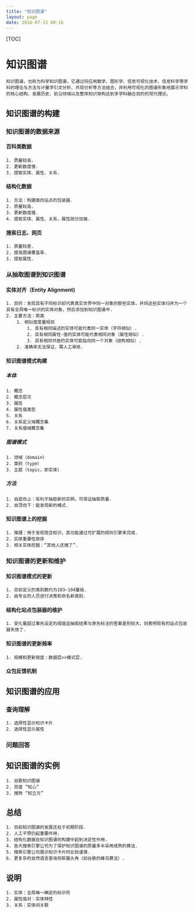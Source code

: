 ```yaml
---
title: "知识图谱"
layout: page
date: 2016-07-15 00:16
---
```


[TOC]

# 知识图谱 #

	知识图谱，也称为科学知识图谱，它通过将应用数学、图形学、信息可视化技术、信息科学等学科的理论与方法与计量学引文分析、共现分析等方法结合，并利用可视化的图谱形象地展示学科的核心结构、发展历史、前沿领域以及整体知识架构达到多学科融合目的的现代理论。

## 知识图谱的构建 ##

### 知识图谱的数据来源 ###

#### 百科类数据 ####
	1. 质量较高.
    2. 更新数度慢.
    3. 提取实体、属性、关系.

#### 结构化数据 ####
    1. 方法：构建面向站点的包装器.
    2. 质量较高.
    3. 更新数度慢.
    4. 提取实体、属性、关系，属性部分加强.

#### 搜索日志、网页 ####
	1. 质量较差.
    2. 提高图谱覆盖率.
    3. 提取属性.

### 从抽取图谱到知识图谱 ###

#### 实体对齐（Entity Alignment) ####
    1. 目的：发现具有不同标识却代表真实世界中同一对象的那些实体，并将这些实体归并为一个具有全局唯一标识的实体对象，然后添加到知识图谱中.
    2. 主要方法：聚类
        1. 相似度度量规则
            1. 具有相同描述的实体可能代表同一实体（字符相似）.
            2. 具有相同属性-值的实体可能代表相同对象（属性相似）.
            3. 具有相同邻居的实体可能指向同一个对象（结构相似）.
        2. 准确率无法保证，需人工审核.

#### 知识图谱模式构建 ####

##### 本体 #####
	1. 概念
    2. 概念层次
    3. 属性
    4. 属性值类型
    5. 关系
    6. 关系定义域概念集
    7. 关系值域概念集

##### 图谱模式 #####
    1. 领域（domain）
    2. 类别（type）
    3. 主题（topic，即实体）

##### 方法 #####
    1. 自底向上：有利于抽取新的实例，可保证抽取质量.
    2. 自顶向下：能发现新的模式.

#### 知识图谱上的挖掘 ####
    1. 推理：用于发现隐含知识，其功能通过可扩展的规则引擎来完成.
    2. 实体重要性排序
    3. 相关实体挖掘：“其他人还搜了”.

### 知识图谱的更新和维护 ###

#### 知识图谱模式的更新 ####
    1. 目前定义的类别数约为103~104量级.
    2. 由专业的人员进行决策和命名新类别.

#### 结构化站点包装器的维护 ####
	1. 变化量超过事先设定的阈值且抽取结果与原先标注的答案差别较大，则表明现有的站点包装器失效了.

#### 知识图谱的更新频率 ####
	1. 规模和更新频度：数据层>>模式层.

#### 众包反馈机制 ####

## 知识图谱的应用 ##

### 查询理解 ###
    1. 选择性显示知识卡片
    2. 选择性显示属性

### 问题回答 ###

## 知识图谱的实例 ##
    1. 谷歌知识图谱
    2. 百度 “知心”
    3. 搜狗 “知立方”

## 总结 ##
    1. 目前知识图谱的发展还处于初期阶段.
    2. 人工干预仍起重要作用.
    3. 结构化数据在知识图谱的构建中起到决定性作用.
    4. 各大搜索引擎公司为了保护知识图谱的质量多半采用成熟的算法.
    5. 搜索引擎公司展示知识卡片时比较谨慎.
    6. 更复杂的自然语言查询将崭露头角（如谷歌的蜂鸟算法）.

## 说明 ##
	1. 实体：全局唯一确定的标识符
    2. 属性值对：实体特性
    3. 关系：实体间关联







